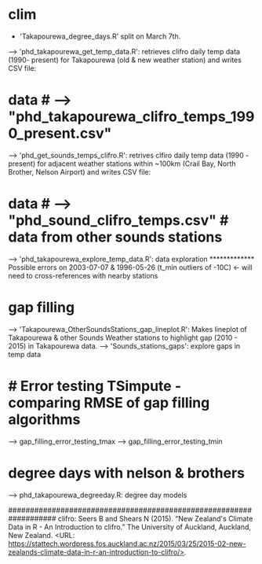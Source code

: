 # clim

- 'Takapourewa_degree_days.R' split on March 7th. 

--> 'phd_takapourewa_get_temp_data.R': retrieves clifro daily temp data (1990- present) for Takapourewa (old & new weather station) and writes CSV file: 
# data # --> "phd_takapourewa_clifro_temps_1990_present.csv" 

--> 'phd_get_sounds_temps_clifro.R': retrives clfiro daily temp data (1990 - present) for adjacent weather stations within ~100km (Crail Bay, North Brother, Nelson Airport) and writes CSV file: 
# data # --> "phd_sound_clifro_temps.csv" # data from other sounds stations

--> 'phd_takapourewa_explore_temp_data.R': data exploration 
************* Possible errors on 2003-07-07 & 1996-05-26 (t_min outliers of -10C) <- will need to cross-references with nearby stations 

# gap filling 
--> 'Takapourewa_OtherSoundsStations_gap_lineplot.R': Makes lineplot of Takapourewa & other Sounds Weather stations to highlight gap (2010 - 2015) in Takapourewa data. 
--> 'Sounds_stations_gaps': explore gaps in temp data  

# # Error testing TSimpute - comparing RMSE of gap filling algorithms 
--> gap_filling_error_testing_tmax
--> gap_filling_error_testing_tmin


# degree days with nelson & brothers 

--> phd_takapourewa_degreeday.R: degree day models 

###################################################################
clifro: 
Seers B and Shears N (2015). “New Zealand's Climate Data in R - An Introduction to clifro.” The University of Auckland, Auckland, New
Zealand. <URL: https://stattech.wordpress.fos.auckland.ac.nz/2015/03/25/2015-02-new-zealands-climate-data-in-r-an-introduction-to-clifro/>.
